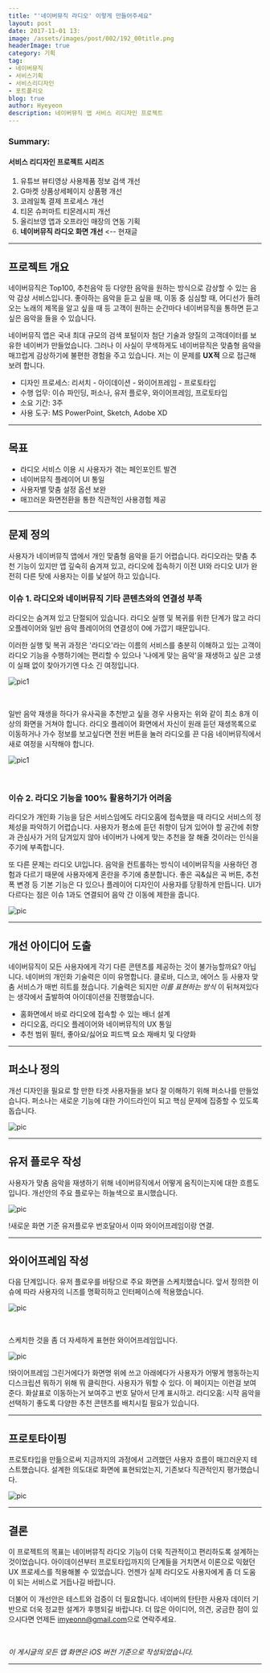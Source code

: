 ```yaml
---
title: "'네이버뮤직 라디오' 이렇게 만들어주세요"
layout: post
date: 2017-11-01 13:
image: /assets/images/post/002/192_00title.png
headerImage: true
category: 기획
tag:
- 네이버뮤직
- 서비스기획
- 서비스리디자인
- 포트폴리오
blog: true
author: Hyeyeon
description: 네이버뮤직 앱 서비스 리디자인 프로젝트
---
```


### Summary:

#### 서비스 리디자인 프로젝트 시리즈

01. 유튜브 뷰티영상 사용제품 정보 검색 개선
02. G마켓 상품상세페이지 상품평 개선
03. 코레일톡 결제 프로세스 개선
04. 티몬 슈퍼마트 티몬레시피 개선
05. 올리브영 앱과 오프라인 매장의 연동 기획
06. **네이버뮤직 라디오 화면 개선** <-- 현재글

---

## 프로젝트 개요

네이버뮤직은 Top100, 추천음악 등 다양한 음악을 원하는 방식으로 감상할 수 있는 음악 감상 서비스입니다. 좋아하는 음악을 듣고 싶을 때, 이동 중 심심할 때, 어디선가 들려오는 노래의 제목을 알고 싶을 때 등 고객이 원하는 순간마다 네이버뮤직을 통하면 듣고 싶은 음악을 들을 수 있습니다.

네이버뮤직 앱은 국내 최대 규모의 검색 포털이자 첨단 기술과 양질의 고객데이터를 보유한 네이버가 만들었습니다. 그러나 이 사실이 무색하게도 네이버뮤직은 맞춤형 음악을 매끄럽게 감상하기에 불편한 경험을 주고 있습니다. 저는 이 문제를 **UX적** 으로 접근해보려 합니다.

* 디자인 프로세스: 리서치 - 아이데이션 - 와이어프레임 - 프로토타입
* 수행 업무: 이슈 파인딩, 퍼소나, 유저 플로우, 와이어프레임, 프로토타입
* 소요 기간: 3주
* 사용 도구: MS PowerPoint, Sketch, Adobe XD

---

## 목표

* 라디오 서비스 이용 시 사용자가 겪는 페인포인트 발견
* 네이버뮤직 플레이어 UI 통일
* 사용자별 맞춤 설정 옵션 보완
* 매끄러운 화면전환을 통한 직관적인 사용경험 제공

---

## 문제 정의

사용자가 네이버뮤직 앱에서 개인 맞춤형 음악을 듣기 어렵습니다. 라디오라는 맞춤 추천 기능이 있지만 앱 깊숙히 숨겨져 있고, 라디오에 접속하기 이전 UI와 라디오 UI가 완전히 다른 탓에 사용자는 이를 낯설어 하고 있습니다.

### 이슈 1. 라디오와 네이버뮤직 기타 콘텐츠와의 연결성 부족

라디오는 숨겨져 있고 단절되어 있습니다. 라디오 실행 및 복귀를 위한 단계가 많고 라디오플레이어와 일반 음악 플레이어의 연결성이 0에 가깝기 때문입니다.

이러한 실행 및 복귀 과정은 '라디오'라는 이름의 서비스를 충분히 이해하고 있는 고객이 라디오 기능을 수행하기에는 편리할 수 있으나 '나에게 맞는 음악'을 재생하고 싶은 고생이 실패 없이 찾아가기엔 다소 긴 여정입니다.

![pic1](/assets/images/post/002/192_01.png)

<br>

일반 음악 재생을 하다가 유사곡을 추천받고 싶을 경우 사용자는 위와 같이 최소 8개 이상의 화면을 거쳐야 합니다. 라디오 플레이어 화면에서 자신이 원래 듣던 재생목록으로 이동하거나 가수 정보를 보고싶다면 전원 버튼을 눌러 라디오를 끈 다음 네이버뮤직에서 새로 여정을 시작해야 합니다.

![pic1](/assets/images/post/002/192_02.png)

<br>

### 이슈 2. 라디오 기능을 100% 활용하기가 어려움

라디오가 개인화 기능을 담은 서비스임에도 라디오홈에 접속했을 때 라디오 서비스의 정체성을 파악하기 어렵습니다. 사용자가 평소에 듣던 취향이 담겨 있어야 할 공간에 취향과 관심사가 거의 담겨있지 않아 네이버가 나에게 맞는 추천을 잘 해줄 것이라는 인식을 주기에 부족합니다.

또 다른 문제는 라디오 UI입니다. 음악을 컨트롤하는 방식이 네이버뮤직을 사용하던 경험과 다르기 때문에 사용자에게 혼란을 주기에 충분합니다. 좋은 곡&싫은 곡 버튼, 추천폭 변경 등 기본 기능은 다 있으나 플레이어 디자인이 사용자를 당황하게 만듭니다. UI가 다르다는 점은 이슈 1과도 연결되어 음악 간 이동에 제한을 줍니다.

![pic](/assets/images/post/002/192_03.png)

---

## 개선 아이디어 도출

네이버뮤직이 모든 사용자에게 각기 다른 콘텐츠를 제공하는 것이 불가능할까요? 아닙니다. 네이버의 개인화 기술력은 이미 유명합니다. 클로바, 디스코, 에어스 등 사용자 맞춤 서비스가 매번 히트를 쳤습니다. 기술력은 되지만 *이를 표현하는 방식* 이 뒤쳐져있다는 생각에서 출발하여 아이데이션을 진행했습니다.

* 홈화면에서 바로 라디오에 접속할 수 있는 배너 설계
* 라디오홈, 라디오 플레이어와 네이버뮤직의 UX 통일
* 추천 범위 필터, 좋아요/싫어요 피드백 요소 재배치 및 다양화

---

## 퍼소나 정의

개선 디자인을 필요로 할 만한 타겟 사용자들을 보다 잘 이해하기 위해 퍼소나를 만들었습니다. 퍼소나는 새로운 기능에 대한 가이드라인이 되고 핵심 문제에 집중할 수 있도록 돕습니다.

![pic](/assets/images/post/002/192_04.png)

---

## 유저 플로우 작성

사용자가 맞춤 음악을 재생하기 위해 네이버뮤직에서 어떻게 움직이는지에 대한 흐름도입니다. 개선안의 주요 플로우는 하늘색으로 표시했습니다.

![pic](/assets/images/post/002/192_05.png)

!새로운 화면 기준 유저플로우 번호달아서 이따 와이어프레임이랑 연결.

---

## 와이어프레임 작성

다음 단계입니다. 유저 플로우를 바탕으로 주요 화면을 스케치했습니다. 앞서 정의한 이슈에 따라 사용자의 니즈를 명확히하고 인터페이스에 적용했습니다.

![pic](/assets/images/post/002/192_06.png)

<br>

스케치한 것을 좀 더 자세하게 표현한 와이어프레임입니다.

![pic](/assets/images/post/002/192_07.png)

!와이어프레임 그린거에다가 화면명 위에 쓰고 아래에다가 사용자가 어떻게 행동하는지 디스크립션 뭐하기 위해 뭐 클릭한다. 사용자가 뭐할 수 있다. 이 페이지는 이런걸 보여준다. 화살표로 이동하는거 보여주고 번호 달아서 단계 표시하고.
라디오홈: 시작 음악을 선택하기 좋도록 다양한 추천 콘텐츠를 배치시킬 필요가 있습니다.

---

## 프로토타이핑

프로토타입을 만듦으로써 지금까지의 과정에서 고려했던 사용자 흐름이 매끄러운지 테스트했습니다. 설계한 의도대로 화면에 표현되었는지, 기존보다 직관적인지 평가했습니다.

![pic](/assets/images/post/002/192_08.png)

---


## 결론

이 프로젝트의 목표는 네이버뮤직 라디오 기능이 더욱 직관적이고 편리하도록 설계하는 것이었습니다. 아이데이션부터 프로토타입까지의 단계들을 거치면서 이론으로 익혔던 UX 프로세스를 적용해볼 수 있었습니다. 언젠가 실제 라디오도 사용자에게 좀 더 도움이 되는 서비스로 거듭나길 바랍니다.

더불어 이 개선안은 테스트와 검증이 더 필요합니다. 네이버의 탄탄한 사용자 데이터 기반으로 더욱 정교한 설계가 후행되길 바랍니다. 더 많은 아이디어, 의견, 궁금한 점이 있으시다면 언제든 [imyeonn@gmail.com](mailto:imyeonn@gmail.com)으로 연락주세요.

<br>

*이 게시글의 모든 앱 화면은 iOS 버전 기준으로 작성되었습니다.*

---
